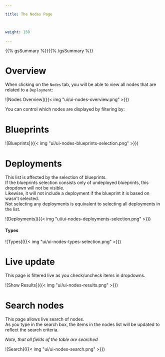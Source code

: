 ```yaml
---

title: The Nodes Page



weight: 150

---
```

{{% gsSummary %}}{{% /gsSummary %}}

# Overview
When clicking on the `Nodes` tab, you will be able to view all nodes that are related to a `Deployment`:

![Nodes Overview]({{< img "ui/ui-nodes-overview.png" >}})

You can control which nodes are displayed by filtering by:

# Blueprints

![Blueprints]({{< img "ui/ui-nodes-blueprints-selection.png" >}})

# Deployments

This list is affected by the selection of blueprints.<br/>
If the blueprints selection consists only of undeployed blueprints, this dropdown will not be visible.<br/>
Likewise, it will not include a deployment if the blueprint it is based on wasn't selected.<br/>
Not selecting any deployments is equivalent to selecting all deployments in the list.<br/>

![Deployments]({{< img "ui/ui-nodes-deployments-selection.png" >}})

#### Types

![Types]({{< img "ui/ui-nodes-types-selection.png" >}})

# Live update
This page is filtered live as you check/uncheck items in dropdowns.

![Show Results]({{< img "ui/ui-nodes-results.png" >}})

# Search nodes
This page allows live search of nodes.<br>
As you type in the search box, the items in the nodes list will be updated to reflect the search criteria.

*Note, that all fields of the table are searched*

![Search]({{< img "ui/ui-nodes-search.png" >}})

